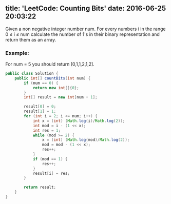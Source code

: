 title: 'LeetCode: Counting Bits'
date: 2016-06-25 20:03:22
---

Given a non negative integer number num. For every numbers i in the range 0 ≤ i ≤ num calculate the number of 1's in their binary representation and return them as an array.

### Example:
For num = 5 you should return [0,1,1,2,1,2].

```java
public class Solution {
    public int[] countBits(int num) {
        if (num == 0) {
            return new int[]{0};
        }
        int[] result = new int[num + 1];

        result[0] = 0;
        result[1] = 1;
        for (int i = 2; i <= num; i++) {
            int x = (int) (Math.log(i)/Math.log(2));
            int mod = i - (1 << x);
            int res = 1;
            while (mod >= 2) {
                x = (int) (Math.log(mod)/Math.log(2));
                mod = mod - (1 << x);
                res++;
            }
            if (mod == 1) {
                res++;
            }
            result[i] = res;
        }

        return result;
    }
}
```